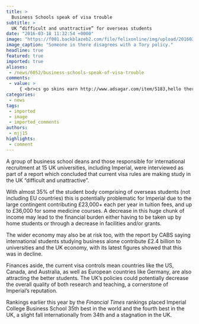 ```yaml
---
title: >
  Business Schools speak of visa trouble
subtitle: >
  UK “difficult and unattractive” for overseas students
date: "2016-03-18 11:32:54 +0000"
image: "https://f001.backblazeb2.com/file/felixonline/img/upload/201603181132-felix-Business-School--tojpeg_1416490828419_x2.jpg"
image_caption: "Someone in there disagrees with a Tory policy."
headline: true
featured: true
imported: true
aliases:
 - /news/6052/business-schools-speak-of-visa-trouble
comments:
 - value: >
     { <br>cs go skins earn http://www.adsagar.com/item/5183,hello there, Hey please assist me to replace the elgg, sociable flashlight style to 1. 6 You should time to share learn which usually web page within mod to be able to alter for making my personal configuration by using the active operation You need to build your individual 'layouts'. Ex., into document 'views <br>Gucci Outlet http://www.charopf.com/gucci-outlet/,Thanks, this website is very helpful.| <br>csgo skins command http://grandiosen.mixxt.at/networks/blog/post.teamlove.teamlove:63,You're very professional. <br>best runescape 07 gold seller http://www.runescapegold2007.com/rs-2007/buy-runescape-2007-gold,hello!this is very nice site! <br>blade &amp; soul gold http://www.nismo.cz/new/viewtopic.php?p=41654#41654,You always know the right thing to say. <br>u4fifa http://u4fifa.blogcu.com/,I mean it! <br>cheap nba 2k16 coins ps4 http://www.nba2k16store.com/nba-2k16/PS4-2199,I'll be there for you . <br>fifa 17 points http://articledunia.com/six-important-changes-you-should-know-
categories:
 - news
tags:
 - imported
 - image
 - imported_comments
authors:
 - mjj15
highlights:
 - comment
---
```


A group of business school deans and those responsible for international recruitment at 15 UK universities, including Imperial, were interviewed as part of a report which concluded that current visa rules are making study in the UK “difficult and unattractive”.

With almost 35% of the student body comprising of overseas students (not including EU countries) this is potentially problematic for Imperial due to the large contingent contributing £23,000+ each per year in tuition fees, and up to £36,000 for some medicine courses. A decrease in this huge chunk of income may lead to the financial burden either having to be taken up by home students or through a decrease in facilities and/or grants.

The wider economy may also be at risk too, with the report by CABS saying international students studying business alone contribute £2.4 billion to universities and the UK economy, with its latest figures showed that this was in decline.

Finances aside, the current visa controls mean countries like the US, Canada, and Australia, as well as European countries like Germany, are also attracting the better students. The UK’s policies could potentially decrease the overall quality of both research and teaching, a cornerstone of Imperial’s reputation.

Rankings earlier this year by the _Financial Times_ rankings placed Imperial College Business School 35th best in the world and the fourth best in the UK, a slight fall internationally from 34th and a stagnation in the UK.

